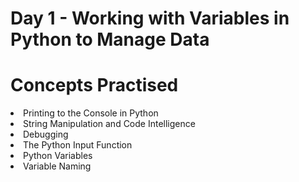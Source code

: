 # Day 1 - Working with Variables in Python to Manage Data 

# Concepts Practised 
<li> Printing to the Console in Python </li>
<li> String Manipulation and Code Intelligence </li>
<li> Debugging </li>
<li> The Python Input Function </li>
<li> Python Variables </li>
<li> Variable Naming </li>
